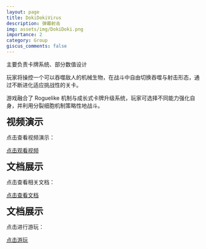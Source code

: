```yaml
---
layout: page
title: DokiDokiVirus
description: 弹幕射击
img: assets/img/DokiDoki.png
importance: 2
category: Group
giscus_comments: false
---
```


主要负责卡牌系统、部分数值设计

玩家将操控一个可以吞噬敌人的机械生物，在战斗中自由切换吞噬与射击形态，通过不断进化适应挑战性的关卡。

游戏融合了 Roguelike 机制与成长式卡牌升级系统，玩家可选择不同能力强化自身，并利用分裂细胞机制策略性地战斗。

<!-- 添加视频链接 -->
<strong style="font-size: 24px;">视频演示</strong>
<p>点击查看视频演示：</p>
<a href="https://www.youtube.com/watch?v=MMTJhMXP3fU" target="_blank" class="btn btn-primary">点击观看视频</a>

<!-- 添加文档链接 -->
<strong style="font-size: 24px;">文档展示</strong>
<p>点击查看相关文档：</p>
<a href="https://docs.google.com/document/d/1d1qS7FObiesjMkHP4CwzUQmkBtA0QuniCpLt_OdkiEU/edit?tab=t.0" target="_blank" class="btn btn-primary">点击查看文档</a>

<!-- 添加文档链接 -->
<strong style="font-size: 24px;">文档展示</strong>
<p>点击进行游玩：</p>
<a href="https://mingx1.itch.io/dokidoki-virus" target="_blank" class="btn btn-primary">点击游玩</a>